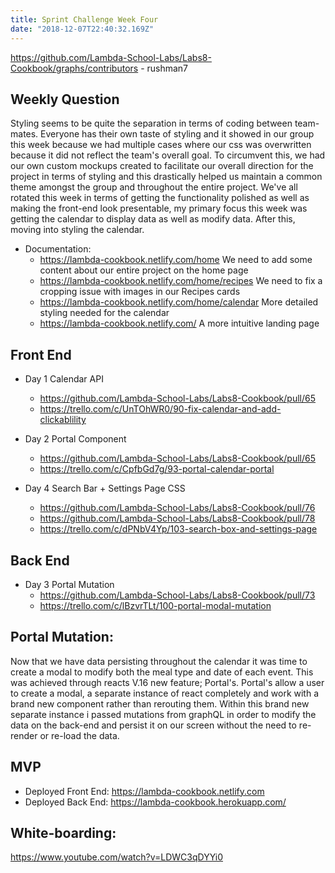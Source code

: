 ```yaml
---
title: Sprint Challenge Week Four
date: "2018-12-07T22:40:32.169Z"
---
```

https://github.com/Lambda-School-Labs/Labs8-Cookbook/graphs/contributors - rushman7

## Weekly Question

Styling seems to be quite the separation in terms of coding between
team-mates. Everyone has their own taste of styling and it showed
in our group this week because we had multiple cases where our css
was overwritten because it did not reflect the team's overall goal.
To circumvent this, we had our own custom mockups created to facilitate
our overall direction for the project in terms of styling and this
drastically helped us maintain a common theme amongst the group and 
throughout the entire project. We've all rotated this week in terms
of getting the functionality polished as well as making the front-end
look presentable, my primary focus this week was getting the calendar
to display data as well as modify data. After this, moving into styling
the calendar. 

* Documentation:
  * https://lambda-cookbook.netlify.com/home 
    We need to add some content about our entire project on the home page
  * https://lambda-cookbook.netlify.com/home/recipes
    We need to fix a cropping issue with images in our Recipes cards
  * https://lambda-cookbook.netlify.com/home/calendar
    More detailed styling needed for the calendar
  * https://lambda-cookbook.netlify.com/
    A more intuitive landing page

## Front End

* Day 1 Calendar API
  * https://github.com/Lambda-School-Labs/Labs8-Cookbook/pull/65
  * https://trello.com/c/UnTOhWR0/90-fix-calendar-and-add-clickablility

* Day 2 Portal Component
  * https://github.com/Lambda-School-Labs/Labs8-Cookbook/pull/65
  * https://trello.com/c/CpfbGd7g/93-portal-calendar-portal

* Day 4 Search Bar + Settings Page CSS
  * https://github.com/Lambda-School-Labs/Labs8-Cookbook/pull/76
  * https://github.com/Lambda-School-Labs/Labs8-Cookbook/pull/78
  * https://trello.com/c/dPNbV4Yp/103-search-box-and-settings-page

## Back End

* Day 3 Portal Mutation
  * https://github.com/Lambda-School-Labs/Labs8-Cookbook/pull/73
  * https://trello.com/c/lBzvrTLt/100-portal-modal-mutation



## Portal Mutation:

Now that we have data persisting throughout the calendar it was time
to create a modal to modify both the meal type and date of each event.
This was achieved through reacts V.16 new feature; Portal's. Portal's
allow a user to create a modal, a separate instance of react completely
and work with a brand new component rather than rerouting them. Within
this brand new separate instance i passed mutations from graphQL in order
to modify the data on the back-end and persist it on our screen without 
the need to re-render or re-load the data.

## MVP 

* Deployed Front End: https://lambda-cookbook.netlify.com
* Deployed Back End: https://lambda-cookbook.herokuapp.com/

## White-boarding:

https://www.youtube.com/watch?v=LDWC3qDYYi0